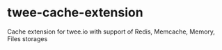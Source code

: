 # twee-cache-extension
Cache extension for twee.io with support of Redis, Memcache, Memory, Files storages
